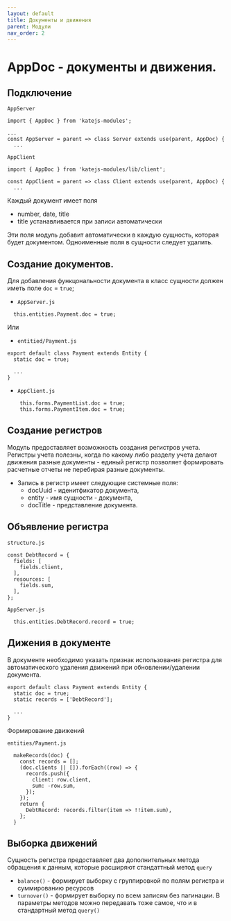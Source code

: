 ```yaml
---
layout: default
title: Документы и движения
parent: Модули
nav_order: 2
---
```


# AppDoc - документы и движения.

## Подключение
`AppServer`
````
import { AppDoc } from 'katejs-modules';

...
const AppServer = parent => class Server extends use(parent, AppDoc) {
  ...
````
`AppClient`
````
import { AppDoc } from 'katejs-modules/lib/client';

const AppClient = parent => class Client extends use(parent, AppDoc) {
  ...
````

Каждый документ имеет поля
  - number, date, title
  - title устанавливается при записи автоматически

Эти поля модуль добавит автоматически в каждую сущность, которая будет документом.
Одноименные поля в сущности следует удалить.

## Создание документов.

Для добавления функцональности документа в класс сущности должен иметь поле `doc` = `true`;

- `AppServer.js`
````
  this.entities.Payment.doc = true;
````
Или
- `entitied/Payment.js`
````
export default class Payment extends Entity {
  static doc = true;

  ...
}
````
- `AppClient.js`
````
    this.forms.PaymentList.doc = true;
    this.forms.PaymentItem.doc = true;
````

## Создание регистров

Модуль предоставляет возможность создания регистров учета. Регистры учета полезны, когда по какому либо разделу учета делают движения разные документы - единый регистр позволяет формировать расчетные отчеты не перебирая разные документы.

- Запись в регистр имеет следующие системные поля:
  - docUuid - иденитфикатор документа,
  - entity - имя сущности - документа, 
  - docTitle - представление документа.

## Объявление регистра 

`structure.js`
````
const DebtRecord = {
  fields: [
    fields.client,
  ],
  resources: [
    fields.sum,
  ],
};
````
`AppServer.js`
````
  this.entities.DebtRecord.record = true;
````

## Дижения в документе

В документе необходимо указать признак использования регистра для автоматического удаления движений
при обновлении/удалении документа.
````
export default class Payment extends Entity {
  static doc = true;
  static records = ['DebtRecord'];

  ...
}
````
Формирование движений

`entities/Payment.js`
````
  makeRecords(doc) {
    const records = [];
    (doc.clients || []).forEach((row) => {
      records.push({
        client: row.client,
        sum: -row.sum,
      });
    });
    return {
      DebtRecord: records.filter(item => !!item.sum),
    };
  }

````

## Выборка движений
Сущность регистра предоставляет два дополнительных метода обращения к данным, которые расширяют
стандаттный метод `query`
- `balance()` - формирует выборку с группировкой по полям регистра и суммированию ресурсов
- `turnover()` - формирует выборку по всем записям без пагинации.
В параметры методов можно передавать тоже самое, что и в стандартный метод `query()`
